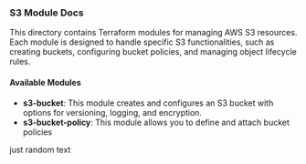 ### S3 Module Docs
This directory contains Terraform modules for managing AWS S3 resources. Each module is designed to handle specific S3 functionalities, such as creating buckets, configuring bucket policies, and managing object lifecycle rules.
#### Available Modules
- **s3-bucket**: This module creates and configures an S3 bucket with options for versioning, logging, and encryption.
- **s3-bucket-policy**: This module allows you to define and attach bucket policies

just random text    